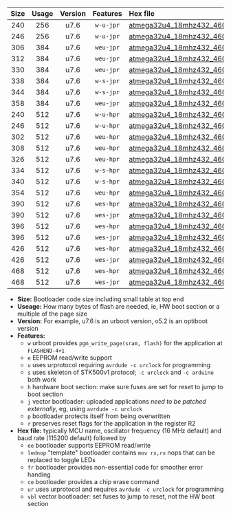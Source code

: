 |Size|Usage|Version|Features|Hex file|
|:-:|:-:|:-:|:-:|:--|
|240|256|u7.6|`w-u-jpr`|[atmega32u4_18mhz432_460800bps_ur_vbl.hex](https://raw.githubusercontent.com/stefanrueger/urboot/main/atmega32u4_18mhz432_460800bps_ur_vbl.hex)|
|246|256|u7.6|`w-u-jpr`|[atmega32u4_18mhz432_460800bps_lednop_ur_vbl.hex](https://raw.githubusercontent.com/stefanrueger/urboot/main/atmega32u4_18mhz432_460800bps_lednop_ur_vbl.hex)|
|306|384|u7.6|`weu-jpr`|[atmega32u4_18mhz432_460800bps_ee_ur_vbl.hex](https://raw.githubusercontent.com/stefanrueger/urboot/main/atmega32u4_18mhz432_460800bps_ee_ur_vbl.hex)|
|312|384|u7.6|`weu-jpr`|[atmega32u4_18mhz432_460800bps_ee_lednop_ur_vbl.hex](https://raw.githubusercontent.com/stefanrueger/urboot/main/atmega32u4_18mhz432_460800bps_ee_lednop_ur_vbl.hex)|
|330|384|u7.6|`weu-jpr`|[atmega32u4_18mhz432_460800bps_ee_lednop_fr_ur_vbl.hex](https://raw.githubusercontent.com/stefanrueger/urboot/main/atmega32u4_18mhz432_460800bps_ee_lednop_fr_ur_vbl.hex)|
|338|384|u7.6|`w-s-jpr`|[atmega32u4_18mhz432_460800bps_vbl.hex](https://raw.githubusercontent.com/stefanrueger/urboot/main/atmega32u4_18mhz432_460800bps_vbl.hex)|
|344|384|u7.6|`w-s-jpr`|[atmega32u4_18mhz432_460800bps_lednop_vbl.hex](https://raw.githubusercontent.com/stefanrueger/urboot/main/atmega32u4_18mhz432_460800bps_lednop_vbl.hex)|
|358|384|u7.6|`weu-jpr`|[atmega32u4_18mhz432_460800bps_ee_lednop_fr_ce_ur_vbl.hex](https://raw.githubusercontent.com/stefanrueger/urboot/main/atmega32u4_18mhz432_460800bps_ee_lednop_fr_ce_ur_vbl.hex)|
|240|512|u7.6|`w-u-hpr`|[atmega32u4_18mhz432_460800bps_ur.hex](https://raw.githubusercontent.com/stefanrueger/urboot/main/atmega32u4_18mhz432_460800bps_ur.hex)|
|246|512|u7.6|`w-u-hpr`|[atmega32u4_18mhz432_460800bps_lednop_ur.hex](https://raw.githubusercontent.com/stefanrueger/urboot/main/atmega32u4_18mhz432_460800bps_lednop_ur.hex)|
|302|512|u7.6|`weu-hpr`|[atmega32u4_18mhz432_460800bps_ee_ur.hex](https://raw.githubusercontent.com/stefanrueger/urboot/main/atmega32u4_18mhz432_460800bps_ee_ur.hex)|
|308|512|u7.6|`weu-hpr`|[atmega32u4_18mhz432_460800bps_ee_lednop_ur.hex](https://raw.githubusercontent.com/stefanrueger/urboot/main/atmega32u4_18mhz432_460800bps_ee_lednop_ur.hex)|
|326|512|u7.6|`weu-hpr`|[atmega32u4_18mhz432_460800bps_ee_lednop_fr_ur.hex](https://raw.githubusercontent.com/stefanrueger/urboot/main/atmega32u4_18mhz432_460800bps_ee_lednop_fr_ur.hex)|
|334|512|u7.6|`w-s-hpr`|[atmega32u4_18mhz432_460800bps.hex](https://raw.githubusercontent.com/stefanrueger/urboot/main/atmega32u4_18mhz432_460800bps.hex)|
|340|512|u7.6|`w-s-hpr`|[atmega32u4_18mhz432_460800bps_lednop.hex](https://raw.githubusercontent.com/stefanrueger/urboot/main/atmega32u4_18mhz432_460800bps_lednop.hex)|
|354|512|u7.6|`weu-hpr`|[atmega32u4_18mhz432_460800bps_ee_lednop_fr_ce_ur.hex](https://raw.githubusercontent.com/stefanrueger/urboot/main/atmega32u4_18mhz432_460800bps_ee_lednop_fr_ce_ur.hex)|
|390|512|u7.6|`wes-hpr`|[atmega32u4_18mhz432_460800bps_ee.hex](https://raw.githubusercontent.com/stefanrueger/urboot/main/atmega32u4_18mhz432_460800bps_ee.hex)|
|390|512|u7.6|`wes-jpr`|[atmega32u4_18mhz432_460800bps_ee_vbl.hex](https://raw.githubusercontent.com/stefanrueger/urboot/main/atmega32u4_18mhz432_460800bps_ee_vbl.hex)|
|396|512|u7.6|`wes-hpr`|[atmega32u4_18mhz432_460800bps_ee_lednop.hex](https://raw.githubusercontent.com/stefanrueger/urboot/main/atmega32u4_18mhz432_460800bps_ee_lednop.hex)|
|396|512|u7.6|`wes-jpr`|[atmega32u4_18mhz432_460800bps_ee_lednop_vbl.hex](https://raw.githubusercontent.com/stefanrueger/urboot/main/atmega32u4_18mhz432_460800bps_ee_lednop_vbl.hex)|
|426|512|u7.6|`wes-hpr`|[atmega32u4_18mhz432_460800bps_ee_lednop_fr.hex](https://raw.githubusercontent.com/stefanrueger/urboot/main/atmega32u4_18mhz432_460800bps_ee_lednop_fr.hex)|
|426|512|u7.6|`wes-jpr`|[atmega32u4_18mhz432_460800bps_ee_lednop_fr_vbl.hex](https://raw.githubusercontent.com/stefanrueger/urboot/main/atmega32u4_18mhz432_460800bps_ee_lednop_fr_vbl.hex)|
|468|512|u7.6|`wes-hpr`|[atmega32u4_18mhz432_460800bps_ee_lednop_fr_ce.hex](https://raw.githubusercontent.com/stefanrueger/urboot/main/atmega32u4_18mhz432_460800bps_ee_lednop_fr_ce.hex)|
|468|512|u7.6|`wes-jpr`|[atmega32u4_18mhz432_460800bps_ee_lednop_fr_ce_vbl.hex](https://raw.githubusercontent.com/stefanrueger/urboot/main/atmega32u4_18mhz432_460800bps_ee_lednop_fr_ce_vbl.hex)|

- **Size:** Bootloader code size including small table at top end
- **Useage:** How many bytes of flash are needed, ie, HW boot section or a multiple of the page size
- **Version:** For example, u7.6 is an urboot version, o5.2 is an optiboot version
- **Features:**
  + `w` urboot provides `pgm_write_page(sram, flash)` for the application at `FLASHEND-4+1`
  + `e` EEPROM read/write support
  + `u` uses urprotocol requiring `avrdude -c urclock` for programming
  + `s` uses skeleton of STK500v1 protocol; `-c urclock` and `-c arduino` both work
  + `h` hardware boot section: make sure fuses are set for reset to jump to boot section
  + `j` vector bootloader: uploaded applications *need to be patched externally*, eg, using `avrdude -c urclock`
  + `p` bootloader protects itself from being overwritten
  + `r` preserves reset flags for the application in the register R2
- **Hex file:** typically MCU name, oscillator frequency (16 MHz default) and baud rate (115200 default) followed by
  + `ee` bootloader supports EEPROM read/write
  + `lednop` "template" bootloader contains `mov rx,rx` nops that can be replaced to toggle LEDs
  + `fr` bootloader provides non-essential code for smoother error handing
  + `ce` bootloader provides a chip erase command
  + `ur` uses urprotocol and requires `avrdude -c urclock` for programming
  + `vbl` vector bootloader: set fuses to jump to reset, not the HW boot section
